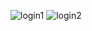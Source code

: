 ![login1](https://github.com/aghiot61/login-2.0/assets/127792144/db31c27b-3b8a-47ee-9b0e-bea1f744da8a)
![login2](https://github.com/aghiot61/login-2.0/assets/127792144/dba20cc0-4320-4c82-a599-3c6e164a1143)
